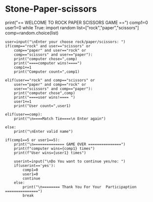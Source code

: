 # Stone-Paper-scissors

print("== WELCOME TO ROCK PAPER SCISSORS GAME ==")
comp1=0
user1=0
while True:
    import random
    list=["rock","paper","scissors"]
    comp=random.choice(list)

    user=input("\nEnter your choose rock/paper/scissors: ")
    if(comp=="rock" and user=="scissors" or
        comp=="paper" and user=="rock" or
        comp=="scissors" and user=="paper"):
        print("computer chose=",comp)
        print("====computer wins!====")
        comp1+=1
        print("Computer count=",comp1)

    elif(user=="rock" and comp=="scissors" or
        user=="paper" and comp=="rock" or
        user=="scissors" and comp=="paper"):
        print("computer chose",comp)
        print("====user wins!==== ")
        user1+=1
        print("User count=",user1)

    elif(user==comp):
        print("\n====Match Tie====\n Enter again")

    else:
        print("\nEnter valid name")

    if(comp1==5 or user1==5):
        print("\n============== GAME OVER ===============")
        print(f"computer wins={comp1} times")
        print(f"User wins={user1} times")

        userint=input("\nDo You want to continue yes/no: ")
        if(userint=='yes'):
            comp1=0
            user1=0
            continue
        else:
            print("\n======== Thank You For Your  Participaption ===============")
            break


